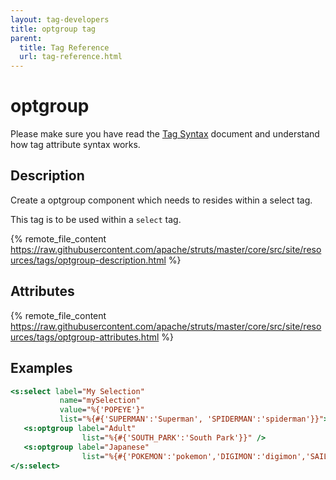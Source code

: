 ```yaml
---
layout: tag-developers
title: optgroup tag
parent:
  title: Tag Reference
  url: tag-reference.html
---
```


# optgroup

Please make sure you have read the [Tag Syntax](tag-syntax) document and understand how tag attribute syntax works.

## Description

Create a optgroup component which needs to resides within a select tag.

This tag is to be used within a `select` tag.

{% remote_file_content https://raw.githubusercontent.com/apache/struts/master/core/src/site/resources/tags/optgroup-description.html %}

## Attributes

{% remote_file_content https://raw.githubusercontent.com/apache/struts/master/core/src/site/resources/tags/optgroup-attributes.html %}

## Examples

```jsp
<s:select label="My Selection"
           name="mySelection"
           value="%{'POPEYE'}"
           list="%{#{'SUPERMAN':'Superman', 'SPIDERMAN':'spiderman'}}">
   <s:optgroup label="Adult"
                list="%{#{'SOUTH_PARK':'South Park'}}" />
   <s:optgroup label="Japanese"
                list="%{#{'POKEMON':'pokemon','DIGIMON':'digimon','SAILORMOON':'Sailormoon'}}" />
</s:select>
```
